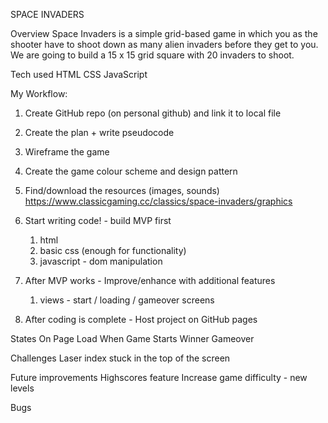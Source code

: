 SPACE INVADERS

Overview
Space Invaders is a simple grid-based game in which you as the shooter have to shoot down as many alien invaders before they get to you. We are going to build a 15 x 15 grid square with 20 invaders to shoot.


Tech used
  HTML
  CSS
  JavaScript

My Workflow:
1. Create GitHub repo (on personal github) and link it to local file

2. Create the plan + write pseudocode 

3. Wireframe the game 

4. Create the game colour scheme and design pattern

5. Find/download the resources (images, sounds)
  https://www.classicgaming.cc/classics/space-invaders/graphics

7. Start writing code! - build MVP first
    1. html
    2. basic css (enough for functionality)
    3. javascript - dom manipulation

8. After MVP works - Improve/enhance with additional features
    1. views - start / loading / gameover screens

9. After coding is complete - Host project on GitHub pages

States
  On Page Load
  When Game Starts
  Winner
  Gameover

Challenges
  Laser index stuck in the top of the screen

Future improvements
  Highscores feature
  Increase game difficulty - new levels 

Bugs

